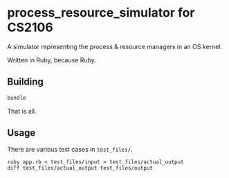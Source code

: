 # process_resource_simulator for CS2106

A simulator representing the process & resource managers in an OS kernel.

Written in Ruby, because Ruby.

## Building

```ruby
bundle
```

That is all.

## Usage

There are various test cases in `test_files/`. 

```shell
ruby app.rb < test_files/input > test_files/actual_output
diff test_files/actual_output test_files/output
```
